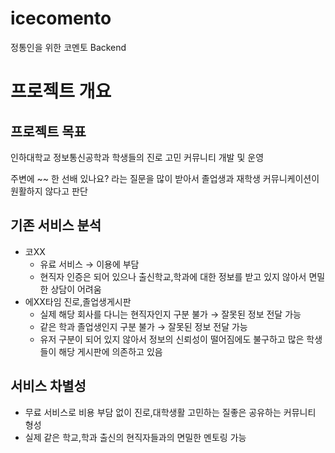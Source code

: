 # icecomento
정통인을 위한 코멘토 Backend

# 프로젝트 개요

## 프로젝트 목표

인하대학교 정보통신공학과 학생들의 진로 고민 커뮤니티 개발 및 운영

주변에 ~~ 한 선배 있나요? 라는 질문을 많이 받아서 졸업생과 재학생 커뮤니케이션이 원활하지 않다고 판단

## 기존 서비스 분석

- 코XX
    - 유료 서비스 → 이용에 부담
    - 현직자 인증은 되어 있으나 출신학교,학과에 대한 정보를 받고 있지 않아서 면밀한 상담이 어려움
- 에XX타임 진로,졸업생게시판
    - 실제 해당 회사를 다니는 현직자인지 구분 불가 → 잘못된 정보 전달 가능
    - 같은 학과 졸업생인지 구분 불가 → 잘못된 정보 전달 가능
    - 유저 구분이 되어 있지 않아서 정보의 신뢰성이 떨어짐에도 불구하고 많은 학생들이 해당 게시판에 의존하고 있음

## 서비스 차별성

- 무료 서비스로 비용 부담 없이 진로,대학생활 고민하는 질좋은 공유하는 커뮤니티 형성
- 실제 같은 학교,학과 출신의 현직자들과의 면밀한 멘토링 가능
